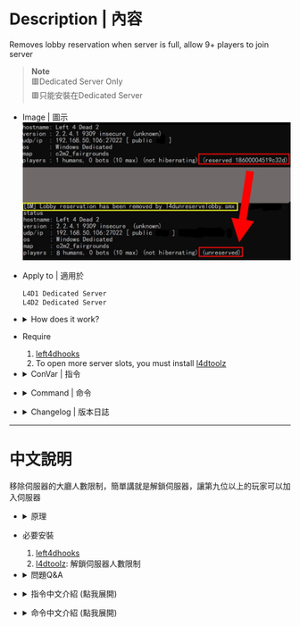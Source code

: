 # Description | 內容
Removes lobby reservation when server is full, allow 9+ players to join server

> __Note__ 
<br/>🟥Dedicated Server Only
<br/>🟥只能安裝在Dedicated Server

* Image | 圖示
<br/>![l4d_unreservelobby_1](image/l4d_unreservelobby_1.jpg)

* Apply to | 適用於
	```
	L4D1 Dedicated Server
	L4D2 Dedicated Server
	```

* <details><summary>How does it work?</summary>

	* (Before) 
		1. If server is lobby reserved and full in gamemode (8 for versus/scavenge lobby, 4 for survival/coop/realism lobby)
			* New players can't join the server even if server still has remaining slots, they can't connect via the console or server browser
		2. If server is lobby reserved and empty (No one in server)
			* Unable to connect server from lobby
	* (After)
		1. Automatically removes lobby reservation once server is full in gamemode (8 for versus/scavenge lobby, 4 for survival/coop/realism lobby)
			* New players is allowed to join the server, they can connect via the console or server browser
			* Set ```sv_allow_lobby_connect_only 0```
		2. Automatically Removes lobby reservation once all players have disconnected
			* Players can connect from a lobby again
			* Set ```sv_allow_lobby_connect_only``` back to default
	* In short, if you want multi slots server, must install
		1. This l4d_unreservelobby plugin
		2. And **l4dtoolz** (see Require below)
</details>

* Require
	1. [left4dhooks](https://forums.alliedmods.net/showthread.php?t=321696)
	2. To open more server slots, you must install [l4dtoolz](https://github.com/fbef0102/Game-Private_Plugin/tree/main/Tutorial_%E6%95%99%E5%AD%B8%E5%8D%80/English/Server/Install_Other_File#l4dtoolz)

* <details><summary>ConVar | 指令</summary>

	* cfg/sourcemod/l4d_unreservelobby.cfg
		```php
		// Automatically unreserve server after server lobby reserved and full in gamemode (8 in versus/scavenge, 4 in coop/survival/realism)
		l4d_unreservelobby_full "1"

		// When player number reaches the following number, the server unreserves.
		// 0 = 8 in versus/scavenge, 4 in coop/survival/realis.
		// >0 = Any number greater than zero.
		l4d_unreservelobby_trigger "0"
		```
</details>

* <details><summary>Command | 命令</summary>

	* **sm_unreserve - manually force removes the lobby reservation (Adm required: ADMFLAG_ROOT)**
		```php
		sm_unreserve
		```
</details>

* <details><summary>Changelog | 版本日誌</summary>

	* v1.6h (2025-2-17)
	* v1.5h (2025-2-13)
	* v1.4h (2024-12-28)
		* Update cvars

	* v1.3h (2024-12-20)
	* v1.2h (2024-12-17)
		* Fixed unreserved delay error

	* v1.1h (2024-10-26)
		* Add ```sv_allow_lobby_connect_only 0``` when unreserved
		* Update cvars

	* v1.0h (2024-10-3)
		* Remake code, convert code to latest syntax
		* Fix warnings when compiling.
		* Replace Gamedata with left4dhooks
		* Automatically unreserve server after all playes have disconnected

	* v1.1.1
		* [Original plugin By Downtown1](https://forums.alliedmods.net/showthread.php?t=94415)
</details>

- - - -
# 中文說明
移除伺服器的大廳人數限制，簡單講就是解鎖伺服器，讓第九位以上的玩家可以加入伺服器

* <details><summary>原理</summary>

	* (裝插件之前)
		1. 當伺服器有大廳reserved cookie且模式滿人時(對抗/清道夫: 8人已滿, 戰役/生存/寫實: 4人已滿)
			* 其他玩家均不能再加入伺服器，即使有設置伺服器30個位子依然無法加入
		2. 當伺服器有大廳reserved cookie且沒人時(所有玩家已離開)
			* 無法從大廳匹配到伺服器

	* (裝插件之後)
		1. 當伺服器有大廳reserved cookie且模式滿人時(對抗/清道夫: 8人已滿, 戰役/生存/寫實: 4人已滿)
			* 自動移除動態大廳reserved cookie
			* 設置指令```sv_allow_lobby_connect_only 0```
			* 其他玩家可透過IP直連或是伺服器瀏覽加入遊戲
		2. 當伺服器所有玩家離開沒人時，自動移除大廳reserved cookie，不再恢復
			* 玩家可以再次從大廳匹配到伺服器
			* 指令 ```sv_allow_lobby_connect_only``` 恢復預設

	* 總結白話講: 當你想開多人伺服器時，需要安裝
		1. 此插件
		2. 與**l4dtoolz** (查看下方"必要安裝")
</details>

* 必要安裝
	1. [left4dhooks](https://forums.alliedmods.net/showthread.php?t=321696)
	2. [l4dtoolz](https://github.com/fbef0102/Game-Private_Plugin/tree/main/Tutorial_教學區/Chinese_繁體中文/Server/安裝其他檔案教學#安裝l4dtoolz): 解鎖伺服器人數限制

* <details><summary>問題Q&A</summary>

	* 怎麼開多人房?
		* [教學文章](https://github.com/fbef0102/Game-Private_Plugin/tree/main/Tutorial_%E6%95%99%E5%AD%B8%E5%8D%80/Chinese_%E7%B9%81%E9%AB%94%E4%B8%AD%E6%96%87/Game/L4D2/8%E4%BD%8D%E7%8E%A9%E5%AE%B6%E9%81%8A%E7%8E%A9%E6%88%B0%E5%BD%B9%E6%A8%A1%E5%BC%8F)

	* 什麼是大廳匹配?
		* [開大廳，匹配](https://github.com/fbef0102/Game-Private_Plugin/tree/main/Tutorial_教學區/Chinese_繁體中文/Server/安裝伺服器與插件#如何從大廳匹配到專屬伺服器)

	* 什麼是大廳reserved cookie?
		1. 中文是預定的餅乾(X)，類似去飯店預設房間，已經被訂走的房間無法給其他人入住
		2. 不用想太多這名詞，直接看有無大廳reserved cookie的差別

	* 有大廳reserved cookie時
		1. 模式滿人時 (對抗/清道夫: 8人, 戰役/生存/寫實: 4人)，其他玩家均不能再加入伺服器，即使伺服器設置30個位子依然無法加入
			* 無法直連
			* 無法加入好友房間
			* 無法從伺服器瀏覽加入
			* 伺服器停止吸路人匹配進來
		2. 無人時 (所有玩家已離開)
			* 無法從大廳匹配
			* 伺服器停止吸路人匹配進來
		3. 模式沒有滿人時
			* 伺服器會吸路人匹配進來

	* 無大廳reserved cookie時
		1. 模式滿人時(對抗/清道夫: 8人, 戰役/生存/寫實: 4人)，其他玩家可以加入伺服器
			* 可直連
			* 可加入好友房間
			* 可從伺服器瀏覽加入
			* 伺服器停止吸路人匹配進來
		2. 無人時(所有玩家已離開)
			* 可從大廳匹配
			* 伺服器停止吸路人匹配進來
		4. 模式沒有滿人時
			* 如果第一個玩家是從大廳匹配，伺服器會吸路人匹配進來
			* 如果第一個玩家不是從大廳匹配，伺服器停止吸路人匹配進來

	* 何時會有大廳reserved cookie?
		1. 設置指令```sv_allow_lobby_connect_only 1```，且第一位玩家透過以下方式加入伺服器
			* 直連```connect```
			* 從```openserverbrowser列表```或```steam群組伺服器```瀏覽加入
			* 大廳匹配

		2. 設置指令```sv_allow_lobby_connect_only 0```，且第一位玩家透過以下方式加入伺服器
			* 大廳匹配

	* 怎麼知道伺服器有大廳reserved cookie?
		1. 遊戲控制台或伺服器後台輸入```status```，如果看到reserved xxxxx，那就是有，反之亦然

	* ```sv_allow_lobby_connect_only```與大廳之間的關係圖, [圖來源: Hatsune-Imagine/l4d2-plugins/l4d2_unreservelobby](https://github.com/Hatsune-Imagine/l4d2-plugins/tree/main/l4d2_unreservelobby)
	<br/>![l4d_unreservelobby_2](image/l4d_unreservelobby_2.jpg)

	> 詳細功能依然有很多未解之謎，問就是Valve的鍋，我們吃瓜就好
</details>

* <details><summary>指令中文介紹 (點我展開)</summary>

	* cfg/sourcemod/l4d_unreservelobby.cfg
		```php
		// 當伺服器有大廳reserved cookie且模式滿人時(對抗/清道夫: 8人已滿, 戰役/生存/寫實: 4人已滿)，自動移除動態大廳reserved cookie
		l4d_unreservelobby_full "1"

		// 當伺服器內玩家人數達到以下數值, 則移除動態大廳reserved cookie.
		// 0 = 對抗/清道夫下8人, 戰役/生存/寫實下4人
		// >0 = 任何大於0的自定義人數
		l4d_unreservelobby_trigger "0"
		```
</details>

* <details><summary>命令中文介紹 (點我展開)</summary>

	* **sm_unreserve - 輸入此指令手動移除大廳reserved cookie (權限: ADMFLAG_ROOT)**
		```php
		sm_unreserve
		```
</details>